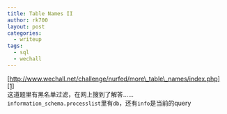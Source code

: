 ```yaml
---
title: Table Names II
author: rk700
layout: post
categories:
  - writeup
tags:
  - sql
  - wechall
---
```

[http://www.wechall.net/challenge/nurfed/more\_table\_names/index.php][1]  
这道题里有黑名单过滤，在网上搜到了解答……  
`information_schema.processlist`里有`db`，还有`info`是当前的query

 [1]: http://www.wechall.net/challenge/nurfed/more_table_names/index.php